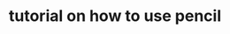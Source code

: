 ---
title: 'tutorial on how to use pencil'
redirect_to:
  - 'https://discuss.pencil2d.org/t/tutorial-on-how-to-use-pencil/1160'
---